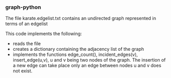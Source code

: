 ### graph-python
The file karate.edgelist.txt contains an undirected graph represented in terms of an edgelist

This code implements the following:
- reads the file
- creates a dictionary containing the adjacency list of the graph
- implements the functions edge_count(), incident_edges(v), insert_edge(u,v), u and v being two nodes of the graph.
The insertion of a new edge can take place only an edge between nodes u and v does not exist.
